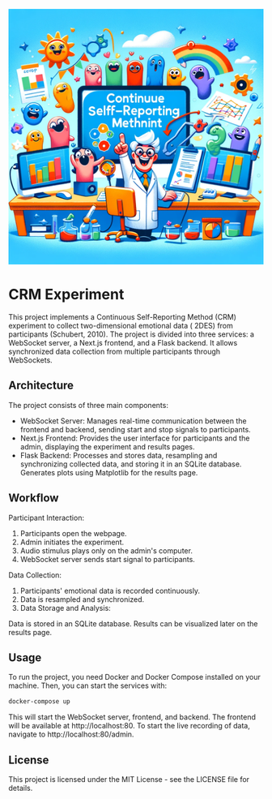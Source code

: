 ![](thumbnail.webp)

# CRM Experiment

This project implements a Continuous Self-Reporting Method (CRM) experiment to collect two-dimensional emotional data (
2DES) from participants (Schubert, 2010). The project is divided into three services: a WebSocket server, a Next.js
frontend, and a Flask backend. It allows synchronized data collection from multiple participants through WebSockets.

## Architecture

The project consists of three main components:

- WebSocket Server: Manages real-time communication between the frontend and backend, sending start and stop signals to
  participants.
- Next.js Frontend: Provides the user interface for participants and the admin, displaying the experiment and results
  pages.
- Flask Backend: Processes and stores data, resampling and synchronizing collected data, and storing it in an SQLite
  database. Generates plots using Matplotlib for the results page.

## Workflow

Participant Interaction:

1. Participants open the webpage.
2. Admin initiates the experiment.
3. Audio stimulus plays only on the admin's computer.
4. WebSocket server sends start signal to participants.

Data Collection:

1. Participants' emotional data is recorded continuously.
2. Data is resampled and synchronized.
3. Data Storage and Analysis:

Data is stored in an SQLite database.
Results can be visualized later on the results page.

## Usage

To run the project, you need Docker and Docker Compose installed on your machine. Then, you can start the services with:

```bash
docker-compose up
```

This will start the WebSocket server, frontend, and backend. The frontend will be available at http://localhost:80. To
start the live recording of data, navigate to http://localhost:80/admin.

## License

This project is licensed under the MIT License - see the LICENSE file for details.